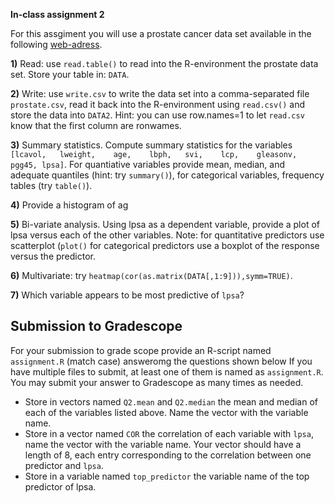 **In-class assignment 2**

For this assgiment you will use a prostate cancer data set available in the  following [web-adress](https://web.stanford.edu/~hastie/ElemStatLearn/data.html).

**1)** Read: use `read.table()` to read into the R-environment the prostate data set. Store your table in: `DATA`.

**2)** Write: use `write.csv` to write the data set into a comma-separated file `prostate.csv`, read it back into the R-environment using `read.csv()` and store the data into `DATA2`. Hint: you can use row.names=1 to let `read.csv` know that the first column are ronwames.

**3)** Summary statistics. Compute summary statistics for the variables `[lcavol,	lweight,	age,	lbph,	svi,	lcp,	gleasonv, pgg45, lpsa]`. For quantiative variables provide mean, median, and adequate quantiles (hint: try `summary()`), for categorical variables, frequency tables (try `table()`). 

**4)** Provide a histogram of ag

**5)** Bi-variate analysis. Using lpsa as a dependent variable, provide a plot of lpsa versus each of the other variables. Note: for quantitative predictors use scatterplot (`plot()` for categorical predictors use a boxplot of the response versus the predictor. 

**6)** Multivariate: try `heatmap(cor(as.matrix(DATA[,1:9])),symm=TRUE)`. 

**7)** Which variable appears to be most predictive of `lpsa`? 


## Submission to Gradescope

For your submission to grade scope provide an R-script named `assignment.R` (match case) answeromg the questions shown below If you have multiple files to submit, at least one of them is named as `assignment.R`. You may submit your answer to Gradescope as many times as needed.

  - Store in vectors named `Q2.mean` and `Q2.median` the mean and median of each of the variables listed above. Name the vector with the variable name.
  - Store in  a vector named `COR` the correlation of each variable with `lpsa`, name the vector with the variable name. Your vector should have a length of 8, each entry corresponding to the correlation between one predictor and `lpsa`.
  - Store in a variable named `top_predictor` the variable name of the top predictor of lpsa.
